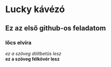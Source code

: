 # Lucky kávézó
## Ez az első github-os feladatom
### lőcs elvíra
_ez a szöveg döltbetüs lesz_  
**ez a szöveg félkövér lesz**  